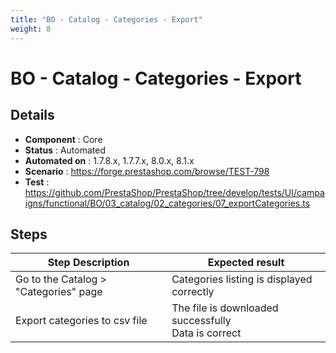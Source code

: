 ```yaml
---
title: "BO - Catalog - Categories - Export"
weight: 8
---
```


# BO - Catalog - Categories - Export
## Details
* **Component** : Core
* **Status** : Automated
* **Automated on** : 1.7.8.x, 1.7.7.x, 8.0.x, 8.1.x
* **Scenario** : https://forge.prestashop.com/browse/TEST-798
* **Test** : https://github.com/PrestaShop/PrestaShop/tree/develop/tests/UI/campaigns/functional/BO/03_catalog/02_categories/07_exportCategories.ts

## Steps
| Step Description | Expected result |
| ----- | ----- |
| Go to the Catalog > "Categories" page | Categories listing is displayed correctly |
| Export categories to csv file | The file is downloaded successfully<br>Data is correct |
